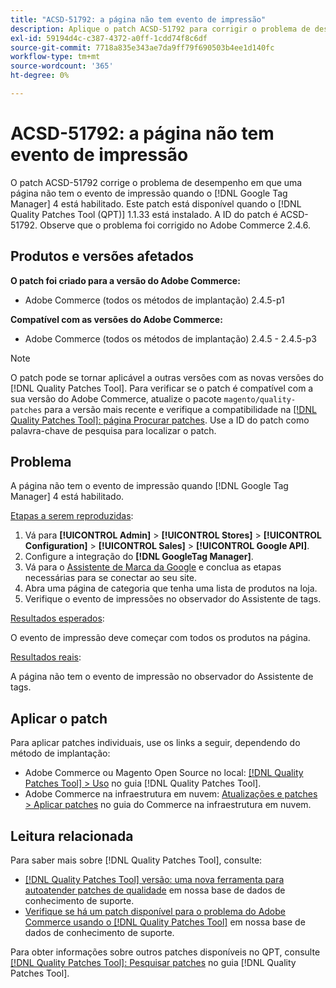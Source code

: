 ```yaml
---
title: "ACSD-51792: a página não tem evento de impressão"
description: Aplique o patch ACSD-51792 para corrigir o problema de desempenho do Adobe Commerce em que uma página não tem o evento de impressão quando o Google Tag Manager 4 está ativado.
exl-id: 59194d4c-c387-4372-a0ff-1cdd74f8c6df
source-git-commit: 7718a835e343ae7da9ff79f690503b4ee1d140fc
workflow-type: tm+mt
source-wordcount: '365'
ht-degree: 0%

---
```


# ACSD-51792: a página não tem evento de impressão

O patch ACSD-51792 corrige o problema de desempenho em que uma página não tem o evento de impressão quando o [!DNL Google Tag Manager] 4 está habilitado. Este patch está disponível quando o [!DNL Quality Patches Tool (QPT)] 1.1.33 está instalado. A ID do patch é ACSD-51792. Observe que o problema foi corrigido no Adobe Commerce 2.4.6.

## Produtos e versões afetados

**O patch foi criado para a versão do Adobe Commerce:**

* Adobe Commerce (todos os métodos de implantação) 2.4.5-p1

**Compatível com as versões do Adobe Commerce:**

* Adobe Commerce (todos os métodos de implantação) 2.4.5 - 2.4.5-p3

>[!NOTE]
>
>O patch pode se tornar aplicável a outras versões com as novas versões do [!DNL Quality Patches Tool]. Para verificar se o patch é compatível com a sua versão do Adobe Commerce, atualize o pacote `magento/quality-patches` para a versão mais recente e verifique a compatibilidade na [[!DNL Quality Patches Tool]: página Procurar patches](https://experienceleague.adobe.com/tools/commerce-quality-patches/index.html). Use a ID do patch como palavra-chave de pesquisa para localizar o patch.

## Problema

A página não tem o evento de impressão quando [!DNL Google Tag Manager] 4 está habilitado.

<u>Etapas a serem reproduzidas</u>:

1. Vá para **[!UICONTROL Admin]** > **[!UICONTROL Stores]** > **[!UICONTROL Configuration]** > **[!UICONTROL Sales]** > **[!UICONTROL Google API]**.
1. Configure a integração do **[!DNL GoogleTag Manager]**.
1. Vá para o [Assistente de Marca da Google](https://tagassistant.google.com/) e conclua as etapas necessárias para se conectar ao seu site.
1. Abra uma página de categoria que tenha uma lista de produtos na loja.
1. Verifique o evento de impressões no observador do Assistente de tags.

<u>Resultados esperados</u>:

O evento de impressão deve começar com todos os produtos na página.

<u>Resultados reais</u>:

A página não tem o evento de impressão no observador do Assistente de tags.

## Aplicar o patch

Para aplicar patches individuais, use os links a seguir, dependendo do método de implantação:

* Adobe Commerce ou Magento Open Source no local: [[!DNL Quality Patches Tool] > Uso](https://experienceleague.adobe.com/docs/commerce-operations/tools/quality-patches-tool/usage.html) no guia [!DNL Quality Patches Tool].
* Adobe Commerce na infraestrutura em nuvem: [Atualizações e patches > Aplicar patches](https://experienceleague.adobe.com/docs/commerce-cloud-service/user-guide/develop/upgrade/apply-patches.html) no guia do Commerce na infraestrutura em nuvem.

## Leitura relacionada

Para saber mais sobre [!DNL Quality Patches Tool], consulte:

* [[!DNL Quality Patches Tool] versão: uma nova ferramenta para autoatender patches de qualidade](/help/announcements/adobe-commerce-announcements/magento-quality-patches-released-new-tool-to-self-serve-quality-patches.md) em nossa base de dados de conhecimento de suporte.
* [Verifique se há um patch disponível para o problema do Adobe Commerce usando o [!DNL Quality Patches Tool]](/help/support-tools/patches-available-in-qpt-tool/check-patch-for-magento-issue-with-magento-quality-patches.md) em nossa base de dados de conhecimento de suporte.

Para obter informações sobre outros patches disponíveis no QPT, consulte [[!DNL Quality Patches Tool]: Pesquisar patches](https://experienceleague.adobe.com/tools/commerce-quality-patches/index.html) no guia [!DNL Quality Patches Tool].

